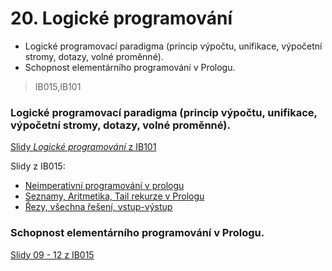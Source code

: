 # 20. Logické programování

* Logické programovací paradigma \(princip výpočtu, unifikace, výpočetní stromy, dotazy, volné proměnné\).
* Schopnost elementárního programování v Prologu.

> IB015,IB101

### Logické programovací paradigma \(princip výpočtu, unifikace, výpočetní stromy, dotazy, volné proměnné\).

[Slidy _Logické programování_ z IB101](http://www.fi.muni.cz/~popel/lectures/bak_logika/p8.pdf)

Slidy z IB015:

* [Neimperativní programování v prologu](https://is.muni.cz/auth/el/1433/podzim2016/IB015/um/lectures/IB015_09.pdf)
* [Seznamy, Aritmetika, Tail rekurze v Prologu](https://is.muni.cz/auth/el/1433/podzim2016/IB015/um/lectures/IB015_09.pdf)
* [Řezy, všechna řešení, vstup-výstup](https://is.muni.cz/auth/el/1433/podzim2016/IB015/um/lectures/IB015_11.pdf)





### Schopnost elementárního programování v Prologu.

[Slidy 09 - 12 z IB015](https://is.muni.cz/auth/el/1433/podzim2016/IB015/um/lectures/)

